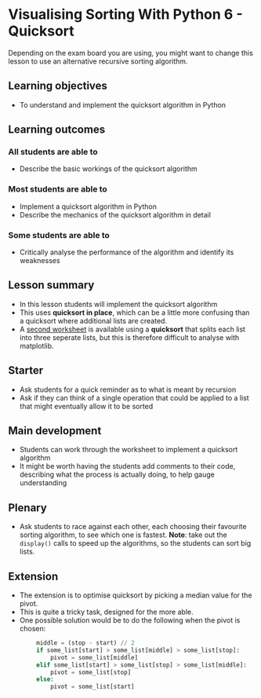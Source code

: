 # Visualising Sorting With Python 6 - Quicksort

Depending on the exam board you are using, you might want to change this lesson to use an alternative recursive sorting algorithm.

## Learning objectives

- To understand and implement the quicksort algorithm in Python

## Learning outcomes

### All students are able to

- Describe the basic workings of the quicksort algorithm

### Most students are able to

- Implement a quicksort algorithm in Python
- Describe the mechanics of the quicksort algorithm in detail

### Some students are able to

- Critically analyse the performance of the algorithm and identify its weaknesses 

## Lesson summary

- In this lesson students will implement the quicksort algorithm
- This uses **quicksort in place**, which can be a little more confusing than a quicksort where additional lists are created.
- A [second worksheet](worksheet2.md) is available using a **quicksort** that splits each list into three seperate lists, but this is therefore difficult to analyse with matplotlib.

## Starter

- Ask students for a quick reminder as to what is meant by recursion
- Ask if they can think of a single operation that could be applied to a list that might eventually allow it to be sorted

## Main development

- Students can work through the worksheet to implement a quicksort algorithm
- It might be worth having the students add comments to their code, describing what the process is actually doing, to help gauge understanding

## Plenary

- Ask students to race against each other, each choosing their favourite sorting algorithm, to see which one is fastest. **Note**: take out the `display()` calls to speed up the algorithms, so the students can sort big lists.

## Extension

- The extension is to optimise quicksort by picking a median value for the pivot.
- This is quite a tricky task, designed for the more able.
- One possible solution would be to do the following when the pivot is chosen:

```python
		middle = (stop - start) // 2
		if some_list[start] > some_list[middle] > some_list[stop]:
			pivot = some_list[middle]
		elif some_list[start] > some_list[stop] > some_list[middle]:
			pivot = some_list[stop]
		else:
			pivot = some_list[start]
```


